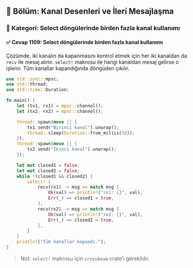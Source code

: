 ## 📘 Bölüm: Kanal Desenleri ve İleri Mesajlaşma  
### 🔹 Kategori: Select döngülerinde birden fazla kanal kullanımı  
#### ✅ Cevap 1109: Select döngülerinde birden fazla kanal kullanımı

Çözümde, iki kanalın da kapanmasını kontrol etmek için her iki kanaldan da `recv` ile mesaj alınır. `select!` makrosu ile hangi kanaldan mesaj gelirse o işlenir. Tüm kanallar kapandığında döngüden çıkılır.

```rust
use std::sync::mpsc;
use std::thread;
use std::time::Duration;

fn main() {
    let (tx1, rx1) = mpsc::channel();
    let (tx2, rx2) = mpsc::channel();

    thread::spawn(move || {
        tx1.send("Birinci kanal").unwrap();
        thread::sleep(Duration::from_millis(50));
    });
    thread::spawn(move || {
        tx2.send("İkinci kanal").unwrap();
    });

    let mut closed1 = false;
    let mut closed2 = false;
    while !(closed1 && closed2) {
        select! {
            recv(rx1) -> msg => match msg {
                Ok(val) => println!("rx1: {}", val),
                Err(_) => closed1 = true,
            },
            recv(rx2) -> msg => match msg {
                Ok(val) => println!("rx2: {}", val),
                Err(_) => closed2 = true,
            },
        }
    }
    println!("Tüm kanallar kapandı.");
}
```
> Not: `select!` makrosu için `crossbeam` crate'i gereklidir.
